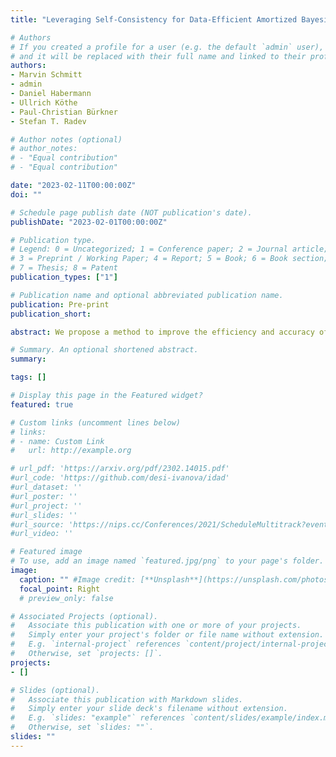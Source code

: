 ```yaml
---
title: "Leveraging Self-Consistency for Data-Efficient Amortized Bayesian Inference"

# Authors
# If you created a profile for a user (e.g. the default `admin` user), write the username (folder name) here
# and it will be replaced with their full name and linked to their profile.
authors:
- Marvin Schmitt
- admin
- Daniel Habermann
- Ullrich Köthe
- Paul-Christian Bürkner
- Stefan T. Radev

# Author notes (optional)
# author_notes:
# - "Equal contribution"
# - "Equal contribution"

date: "2023-02-11T00:00:00Z"
doi: ""

# Schedule page publish date (NOT publication's date).
publishDate: "2023-02-01T00:00:00Z"

# Publication type.
# Legend: 0 = Uncategorized; 1 = Conference paper; 2 = Journal article;
# 3 = Preprint / Working Paper; 4 = Report; 5 = Book; 6 = Book section;
# 7 = Thesis; 8 = Patent
publication_types: ["1"]

# Publication name and optional abbreviated publication name.
publication: Pre-print
publication_short:

abstract: We propose a method to improve the efficiency and accuracy of amortized Bayesian inference by leveraging universal symmetries in the joint probabilistic model of parameters and data. In a nutshell, we invert Bayes' theorem and estimate the marginal likelihood based on approximate representations of the joint model. Upon perfect approximation, the marginal likelihood is constant across all parameter values by definition. However, errors in approximate inference lead to undesirable variance in the marginal likelihood estimates across different parameter values. We penalize violations of this symmetry with a \textit{self-consistency loss} which significantly improves the quality of approximate inference in low data regimes and can be used to augment the training of popular neural density estimators. We apply our method to a number of synthetic problems and realistic scientific models, discovering notable advantages in the context of both neural posterior and likelihood approximation.

# Summary. An optional shortened abstract.
summary:

tags: []

# Display this page in the Featured widget?
featured: true

# Custom links (uncomment lines below)
# links:
# - name: Custom Link
#   url: http://example.org

# url_pdf: 'https://arxiv.org/pdf/2302.14015.pdf'
#url_code: 'https://github.com/desi-ivanova/idad'
#url_dataset: ''
#url_poster: ''
#url_project: ''
#url_slides: ''
#url_source: 'https://nips.cc/Conferences/2021/ScheduleMultitrack?event=26928'
#url_video: ''

# Featured image
# To use, add an image named `featured.jpg/png` to your page's folder.
image:
  caption: "" #Image credit: [**Unsplash**](https://unsplash.com/photos/pLCdAaMFLTE)
  focal_point: Right
  # preview_only: false

# Associated Projects (optional).
#   Associate this publication with one or more of your projects.
#   Simply enter your project's folder or file name without extension.
#   E.g. `internal-project` references `content/project/internal-project/index.md`.
#   Otherwise, set `projects: []`.
projects:
- []

# Slides (optional).
#   Associate this publication with Markdown slides.
#   Simply enter your slide deck's filename without extension.
#   E.g. `slides: "example"` references `content/slides/example/index.md`.
#   Otherwise, set `slides: ""`.
slides: ""
---
```

